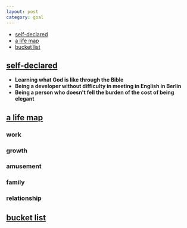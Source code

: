 ```yaml
---
layout: post
category: goal
---
```


- [self-declared](#self-declared)
- [a life map](#a-life-map)
- [bucket list](#bucket-list)

## [self-declared](#self-declared)
- **Learning what God is like through the Bible**
- **Being a developer without difficulty in meeting in English in Berlin**
- **Being a person who doesn't fell the burden of the cost of being elegant**

## [a life map](#a-life-map)
### work
### growth
### amusement
### family
### relationship

## [bucket list](#bucket-list)